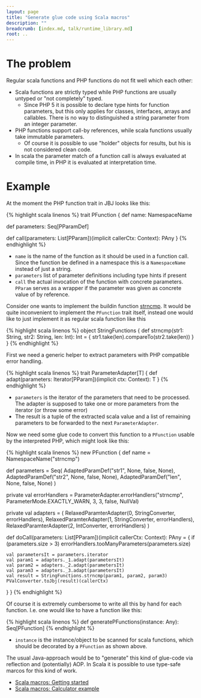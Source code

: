 ```yaml
---
layout: page
title: "Generate glue code using Scala macros"
description: ""
breadcrumb: [index.md, talk/runtime_library.md]
root: ..
---
```


# The problem

Regular scala functions and PHP functions do not fit well which each other:

* Scala functions are strictly typed while PHP functions are usually untyped or "not completely" typed.
  * Since PHP 5 it is possible to declare type hints for function parameters, but this only applies for classes, interfaces, arrays and callables. There is no way to distinguished a string parameter from an integer parameter.
* PHP functions support call-by references, while scala functions usually take immutable parameters.
  * Of course it is possible to use "holder" objects for results, but his is not considered clean code.
* In scala the parameter match of a function call is always evaluated at compile time, in PHP it is evaluated at interpretation time.

# Example

At the moment the PHP function trait in JBJ looks like this:

{% highlight scala linenos %}
trait PFunction {
  def name: NamespaceName

  def parameters: Seq[PParamDef]

  def call(parameters: List[PParam])(implicit callerCtx: Context): PAny
}
{% endhighlight %}

* `name` is the name of the function as it should be used in a function call. Since the function be defined in a namespace this is a `NamespaceName` instead of just a string.
* `parameters` list of parameter definitions including type hints if present
* `call` the actual invocation of the function with concrete parameters. `PParam` serves as a wrapper if the parameter was given as concrete value of by reference.

Consider one wants to implement the buildin function [strncmp](http://www.php.net/manual/de/function.strncmp.php). It would be quite inconvenient to implement the `PFunction` trait itself, instead one would like to just implement it as regular scala function like this

{% highlight scala linenos %}
object StringFunctions {
  def strncmp(str1: String, str2: String, len: Int): Int = {
    str1.take(len).compareTo(str2.take(len))
  }
}
{% endhighlight %}

First we need a generic helper to extract parameters with PHP compatible error handling.

{% highlight scala linenos %}
trait ParameterAdapter[T] {
  def adapt(parameters: Iterator[PParam])(implicit ctx: Context): T
}
{% endhighlight %}

* `parameters` is the iterator of the parameters that need to be processed. The adapter is supposed to take one or more parameters from the iterator (or throw some error)
* The result is a tuple of the extracted scala value and a list of remaining parameters to be forwarded to the next `ParameterAdapter`.

Now we need some glue code to convert this function to a `PFunction` usable by the interpreted PHP, which might look like this:

{% highlight scala linenos %}
new PFunction {
  def name = NamespaceName("strncmp")

  def parameters = Seq(
    AdaptedParamDef("str1", None, false, None),
    AdaptedParamDef("str2", None, false, None),
    AdaptedParamDef("len", None, false, None)
  )

  private val errorHandlers = ParameterAdapter.errorHandlers("strncmp", ParameterMode.EXACTLY_WARN, 3, 3, false, NullVal)

  private val adapters = (
    RelaxedParamterAdapter(0, StringConverter, errorHandlers),
    RelaxedParamterAdapter(1, StringConverter, errorHandlers),
    RelaxedParamterAdapter(2, IntConverter, errorHandlers)
  )

  def doCall(parameters: List[PParam])(implicit callerCtx: Context): PAny = {
    if (parameters.size > 3)
      errorHandlers.tooManyParameters(parameters.size)

    val parametersIt = parameters.iterator
    val param1 = adapters._1.adapt(parametersIt)
    val param2 = adapters._2.adapt(parametersIt)
    val param3 = adapters._3.adapt(parametersIt)
    val result = StringFunctions.strncmp(param1, param2, param3)
    PValConverter.toJbj(result)(callerCtx)
  }
}
{% endhighlight %}

Of course it is extremely cumbersome to write all this by hand for each function. I.e. one would like to have a function like this:

{% highlight scala linenos %}
  def generatePFunctions(instance: Any): Seq[PFunction]
{% endhighlight %}

* `instance` is the instance/object to be scanned for scala functions, which should be decorated by a `PFunction` as shown above.

The usual Java-approach would be to "generate" this kind of glue-code via reflection and (potentially) AOP. In Scala it is possible to use type-safe marcos for this kind of work.

* [Scala macros: Getting started](scala_macros.html)
* [Scala macros: Calculator example](scala_macros_calculator.html)


